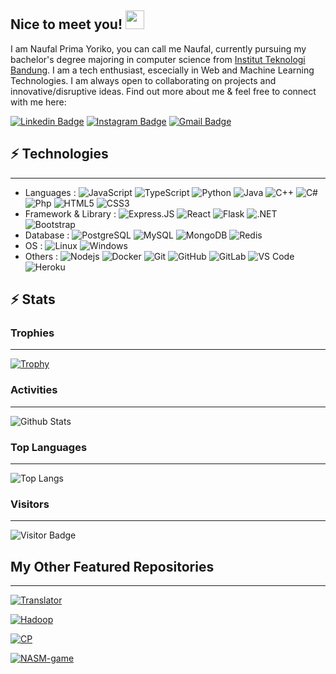 ## Nice to meet you! <img src="https://raw.githubusercontent.com/aemmadi/aemmadi/master/wave.gif" width="30px">

I am Naufal Prima Yoriko, you can call me Naufal, currently pursuing my bachelor's degree majoring in computer science from [Institut Teknologi Bandung](https://itb.ac.id/). I am a tech enthusiast, escecially in Web and Machine Learning Technologies. I am always open to collaborating on projects and innovative/disruptive ideas. Find out more about me & feel free to connect with me here:

[![Linkedin Badge](https://img.shields.io/badge/-NaufalPrimaY-blue?style=flat-square&logo=Linkedin&logoColor=white&link=https://www.linkedin.com/in/naufal-prima-yoriko-799622a8/)](https://www.linkedin.com/in/naufal-prima-yoriko-799622a8/)
[![Instagram Badge](https://img.shields.io/badge/-primayoriko-purple?style=flat-square&logo=instagram&logoColor=white&link=https://instagram.com/primayoriko/)](https://instagram.com/primayoriko)
[![Gmail Badge](https://img.shields.io/badge/-primayoriko@gmail.com-c14438?style=flat-square&logo=Gmail&logoColor=white&link=mailto:primayoriko@gmail.com)](mailto:primayoriko@gmail.com)

## ⚡ Technologies

-------

- Languages : ![JavaScript](https://img.shields.io/badge/-JavaScript-black?style=flat-square&logo=javascript) ![TypeScript](https://img.shields.io/badge/-TypeScript-007ACC?style=flat-square&logo=typescript) ![Python](https://img.shields.io/badge/-Python-black?style=flat-square&logo=Python) ![Java](https://img.shields.io/badge/-Java-E34A86?style=flat-square&logo=java) ![C++](https://img.shields.io/badge/-C++-00599C?style=flat-square&logo=c) ![C#](https://img.shields.io/badge/-CSharp-00599C?style=flat-square&logo=c) ![Php](https://img.shields.io/badge/-PHP-394989?style=plastic&logo=php) ![HTML5](https://img.shields.io/badge/-HTML5-E34F26?style=flat-square&logo=html5&logoColor=white) ![CSS3](https://img.shields.io/badge/-CSS3-1572B6?style=flat-square&logo=css3)
- Framework & Library : ![Express.JS](https://img.shields.io/badge/-Express.JS-c7b198?style=plastic&logo=Express.JS) ![React](https://img.shields.io/badge/-React-black?style=flat-square&logo=react) ![Flask](https://img.shields.io/badge/-Flask-black?style=flat-square&logo=Flask) ![.NET](https://img.shields.io/badge/-ASP.NET-00599C?style=flat-square&logo=.NET) ![Bootstrap](https://img.shields.io/badge/-Bootstrap-563D7C?style=flat-square&logo=bootstrap)
- Database : ![PostgreSQL](https://img.shields.io/badge/-PostgreSQL-336791?style=flat-square&logo=postgresql) ![MySQL](https://img.shields.io/badge/-MySQL-black?style=flat-square&logo=mysql) ![MongoDB](https://img.shields.io/badge/-MongoDB-black?style=flat-square&logo=mongodb) ![Redis](https://img.shields.io/badge/-Redis-black?style=flat-square&logo=Redis)
- OS : ![Linux](https://img.shields.io/badge/-Linux-00599C?style=flat-square&logo=linux) ![Windows](https://img.shields.io/badge/-Windows-00599C?style=flat-square&logo=windows)
- Others : ![Nodejs](https://img.shields.io/badge/-Nodejs-black?style=flat-square&logo=Node.js) ![Docker](https://img.shields.io/badge/-Docker-black?style=flat-square&logo=docker) ![Git](https://img.shields.io/badge/-Git-black?style=flat-square&logo=git) ![GitHub](https://img.shields.io/badge/-GitHub-181717?style=flat-square&logo=github) ![GitLab](https://img.shields.io/badge/-GitLab-FCA121?style=flat-square&logo=gitlab) ![VS Code](https://img.shields.io/badge/-VS%20Code-007ACC?style=plastic&logo=visual-studio-code) ![Heroku](https://img.shields.io/badge/-Heroku-430098?style=flat-square&logo=heroku)
<!-- ![GraphQL](https://img.shields.io/badge/-GraphQL-E10098?style=flat-square&logo=graphql) -->
<!-- ![Amazon AWS](https://img.shields.io/badge/Amazon%20AWS-232F3E?style=flat-square&logo=amazon-aws)
![Microsoft Azure](https://img.shields.io/badge/Microsoft%20Azure-232F7E?style=flat-square&logo=microsoft-azure)
![Google Cloud](https://img.shields.io/badge/Google%20Cloud-black?style=flat-square&logo=google-cloud) -->

## ⚡ Stats

### Trophies

-------

[![Trophy](https://github-profile-trophy.vercel.app/?username=primayoriko&margin-w=15&column=7&title=MultiLanguage,Commit,Repositories,Followers)](https://github.com/ryo-ma/github-profile-trophy)

### Activities

-------

![Github Stats](https://github-readme-stats.vercel.app/api?username=primayoriko&count_private=true&show_icons=true&include_all_commits=true)

### Top Languages

-------

![Top Langs](https://github-readme-stats.vercel.app/api/top-langs/?username=primayoriko&hide=TeX&layout=compact)

<!-- [![Top Langs](https://github-readme-stats.vercel.app/api/top-langs/?username=primayoriko)](https://github.com/anuraghazra/github-readme-stats) -->

### Visitors

-------

![Visitor Badge](https://visitor-badge.laobi.icu/badge?page_id=primayoriko)

## My Other Featured Repositories

-------

[![Translator](https://github-readme-stats.vercel.app/api/pin/?username=primayoriko&repo=Simple-Sundanese-Translator)](https://github.com/primayoriko/Simple-Sundanese-Translator)

[![Hadoop](https://github-readme-stats.vercel.app/api/pin/?username=primayoriko&repo=hadoop-mapreduce-demo)](https://github.com/primayoriko/hadoop-mapreduce-demo)

[![CP](https://github-readme-stats.vercel.app/api/pin/?username=primayoriko&repo=problem-solving-solution)](https://github.com/primayoriko/problem-solving-solution)

[![NASM-game](https://github-readme-stats.vercel.app/api/pin/?username=primayoriko&repo=NASM-Guess-Game)](https://github.com/primayoriko/NASM-Guess-Game)
